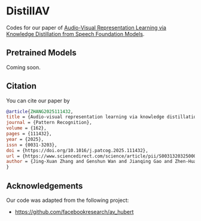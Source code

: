 # DistillAV

Codes for our paper of [Audio-Visual Representation Learning via Knowledge Distillation from Speech Foundation Models](https://arxiv.org/abs/2502.05766).

## Pretrained Models

Coming soon.

## Citation

You can cite our paper by

```bibtex
@article{ZHANG2025111432,
title = {Audio-visual representation learning via knowledge distillation from speech foundation models},
journal = {Pattern Recognition},
volume = {162},
pages = {111432},
year = {2025},
issn = {0031-3203},
doi = {https://doi.org/10.1016/j.patcog.2025.111432},
url = {https://www.sciencedirect.com/science/article/pii/S0031320325000925},
author = {Jing-Xuan Zhang and Genshun Wan and Jianqing Gao and Zhen-Hua Ling},
}
```

## Acknowledgements

Our code was adapted from the following project:
* https://github.com/facebookresearch/av_hubert

